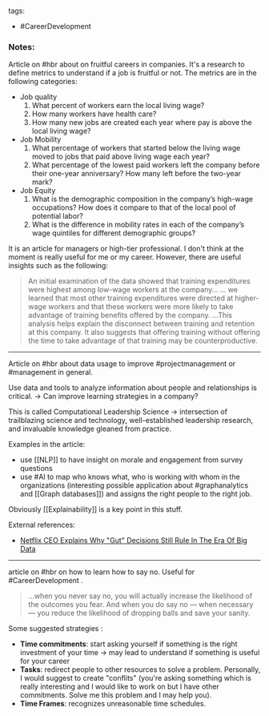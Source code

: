 tags:
- #CareerDevelopment 

### Notes:
Article on #hbr about on fruitful careers in companies. It's a research to define metrics to understand if a job is fruitful or not. The metrics are in the following categories:
- Job quality
	1.  What percent of workers earn the local living wage?
	2.  How many workers have health care?
	3.  How many new jobs are created each year where pay is above the local living wage?
- Job Mobility
	1.  What percentage of workers that started below the living wage moved to jobs that paid above living wage each year?
	2.  What percentage of the lowest paid workers left the company before their one-year anniversary? How many left before the two-year mark?
- Job Equity
	1. What is the demographic composition in the company’s high-wage occupations? How does it compare to that of the local pool of potential labor?
	2. What is the difference in mobility rates in each of the company’s wage quintiles for different demographic groups?

It is an article for managers or high-tier professional. I don't think at the moment is really useful for me or my career. However, there are useful insights such as the following:
> An initial examination of the data showed that training expenditures were highest among low-wage workers at the company...
> ... we learned that most other training expenditures were directed at higher-wage workers and that these workers were more likely to take advantage of training benefits offered by the company.
> ...This analysis helps explain the disconnect between training and retention at this company. It also suggests that offering training without offering the time to take advantage of that training may be counterproductive.

---

Article on #hbr about data usage to improve #projectmanagement  or #management in general. 

Use data and tools to analyze information about people and relationships is critical. -> Can improve learning strategies in a company?

This is called Computational Leadership Science -> intersection of trailblazing science and technology, well-established leadership research, and invaluable knowledge gleaned from practice.

Examples in the article:
- use [[NLP]] to have insight on morale and engagement from survey questions
- use #AI to map who knows what, who is working with whom in the organizations (interesting possible application about #graphanalytics and [[Graph databases]]) and assigns the right people to the right job. 

Obviously [[Explainability]]  is a key point in this stuff. 

External references:
- [Netflix CEO Explains Why "Gut" Decisions Still Rule In The Era Of Big Data](https://www.forbes.com/sites/gregoryferenstein/2016/01/22/netflix-ceo-explains-why-gut-decisions-still-rule-in-the-era-of-big-data/?sh=1cc1f10c1e09)

---

article on #hbr on how to learn how to say no. Useful for #CareerDevelopment .
> ...when you never say no, you will actually increase the likelihood of the outcomes you fear. And when you do say no — when necessary — you reduce the likelihood of dropping balls and save your sanity.

Some suggested strategies :
- **Time commitments**: start asking yourself if something is the right investment of your time -> may lead to understand if something is useful for your career
- **Tasks**:  redirect people to other resources to solve a problem.  Personally, I would suggest to create "conflits" (you're asking something which is really interesting and I would like to work on but I have other commitments. Solve me this problem and I may help you).
- **Time Frames**: recognizes unreasonable time schedules.